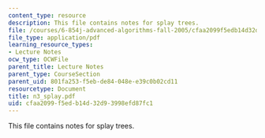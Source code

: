 ```yaml
---
content_type: resource
description: This file contains notes for splay trees.
file: /courses/6-854j-advanced-algorithms-fall-2005/cfaa2099f5edb14d32d93998efd87fc1_n3_splay.pdf
file_type: application/pdf
learning_resource_types:
- Lecture Notes
ocw_type: OCWFile
parent_title: Lecture Notes
parent_type: CourseSection
parent_uid: 801fa253-f5eb-de84-048e-e39c0b02cd11
resourcetype: Document
title: n3_splay.pdf
uid: cfaa2099-f5ed-b14d-32d9-3998efd87fc1
---
```

This file contains notes for splay trees.


